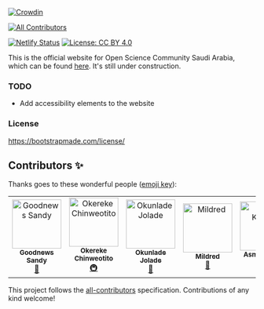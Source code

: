 [![Crowdin](https://badges.crowdin.net/oscsa-website-translation/localized.svg)](https://crowdin.com/project/oscsa-website-translation)
<!-- ALL-CONTRIBUTORS-BADGE:START - Do not remove or modify this section -->
[![All Contributors](https://img.shields.io/badge/all_contributors-5-orange.svg?style=flat-square)](#contributors-)
<!-- ALL-CONTRIBUTORS-BADGE:END -->
[![Netlify Status](https://api.netlify.com/api/v1/badges/f9f4f640-c6b5-44be-844b-78e7fa03282e/deploy-status)](https://app.netlify.com/sites/oscksa/deploys)
[![License: CC BY 4.0](https://img.shields.io/badge/License-CC_BY_4.0-lightgrey.svg)](https://creativecommons.org/licenses/by/4.0/)


This is the official website for Open Science Community Saudi Arabia, which can be found [here](https://osc-ksa.com/). It's still under construction.

### TODO
- Add accessibility elements to the website

### License
https://bootstrapmade.com/license/

## Contributors ✨

Thanks goes to these wonderful people ([emoji key](https://allcontributors.org/docs/en/emoji-key)):

<!-- ALL-CONTRIBUTORS-LIST:START - Do not remove or modify this section -->
<!-- prettier-ignore-start -->
<!-- markdownlint-disable -->
<table>
  <tbody>
    <tr>
      <td align="center"><a href="https://goodnewssandy.netlify.app/"><img src="https://avatars.githubusercontent.com/u/54219127?v=4?s=100" width="100px;" alt="Goodnews Sandy"/><br /><sub><b>Goodnews Sandy</b></sub></a><br /><a href="https://github.com/Open-Science-Community-Saudi-Arabia/OSCSA_Website/issues?q=author%3Asandygudie" title="Bug reports">🐛</a></td>
      <td align="center"><a href="http://okereke.dev"><img src="https://avatars.githubusercontent.com/u/65835404?v=4?s=100" width="100px;" alt="Okereke Chinweotito"/><br /><sub><b>Okereke Chinweotito</b></sub></a><br /><a href="#infra-okerekechinweotito" title="Infrastructure (Hosting, Build-Tools, etc)">🚇</a></td>
      <td align="center"><a href="https://www.linkedin.com/in/jolade-okunlade-1840a6138"><img src="https://avatars.githubusercontent.com/u/99138852?v=4?s=100" width="100px;" alt="Okunlade Jolade"/><br /><sub><b>Okunlade Jolade</b></sub></a><br /><a href="https://github.com/Open-Science-Community-Saudi-Arabia/OSCSA_Website/issues?q=author%3AJolah1" title="Bug reports">🐛</a></td>
      <td align="center"><a href="https://github.com/mildrette"><img src="https://avatars.githubusercontent.com/u/99267408?v=4?s=100" width="100px;" alt="Mildred"/><br /><sub><b>Mildred</b></sub></a><br /><a href="https://github.com/Open-Science-Community-Saudi-Arabia/OSCSA_Website/issues?q=author%3Amildrette" title="Bug reports">🐛</a></td>
      <td align="center"><a href="https://asmakacem.me/"><img src="https://avatars.githubusercontent.com/u/73066984?v=4?s=100" width="100px;" alt="Asma Kacem"/><br /><sub><b>Asma Kacem</b></sub></a><br /><a href="#ideas-AsmaKacem1" title="Ideas, Planning, & Feedback">🤔</a> <a href="#infra-AsmaKacem1" title="Infrastructure (Hosting, Build-Tools, etc)">🚇</a></td>
    </tr>
  </tbody>
</table>

<!-- markdownlint-restore -->
<!-- prettier-ignore-end -->

<!-- ALL-CONTRIBUTORS-LIST:END -->

This project follows the [all-contributors](https://github.com/all-contributors/all-contributors) specification. Contributions of any kind welcome!
